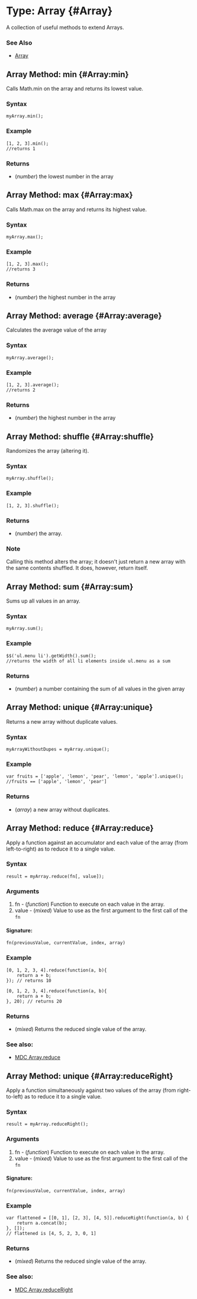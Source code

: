 Type: Array {#Array}
======================

A collection of useful methods to extend Arrays.

### See Also

* [Array][]


Array Method: min {#Array:min}
-------------------------------------

Calls Math.min on the array and returns its lowest value.

### Syntax

	myArray.min();

### Example

	[1, 2, 3].min();
	//returns 1

### Returns

* (*number*) the lowest number in the array


Array Method: max {#Array:max}
-------------------------------------

Calls Math.max on the array and returns its highest value.

### Syntax

	myArray.max();

### Example

	[1, 2, 3].max();
	//returns 3

### Returns

* (*number*) the highest number in the array

Array Method: average {#Array:average}
-------------------------------------

Calculates the average value of the array

### Syntax

	myArray.average();

### Example

	[1, 2, 3].average();
	//returns 2

### Returns

* (*number*) the highest number in the array

Array Method: shuffle {#Array:shuffle}
-------------------------------------

Randomizes the array (altering it).

### Syntax

	myArray.shuffle();

### Example

	[1, 2, 3].shuffle();

### Returns

* (*number*) the array.

### Note

Calling this method alters the array; it doesn't just return a new array with the same contents shuffled. It does, however, return itself.

Array Method: sum {#Array:sum}
-------------------------------------

Sums up all values in an array.

### Syntax

	myArray.sum();

### Example

	$$('ul.menu li').getWidth().sum();
	//returns the width of all li elements inside ul.menu as a sum

### Returns

* (*number*) a number containing the sum of all values in the given array

Array Method: unique {#Array:unique}
-------------------------------------

Returns a new array without duplicate values.

### Syntax

	myArrayWithoutDupes = myArray.unique();

### Example

	var fruits = ['apple', 'lemon', 'pear', 'lemon', 'apple'].unique();
	//fruits == ['apple', 'lemon', 'pear']

### Returns

* (*array*) a new array without duplicates.

Array Method: reduce {#Array:reduce}
-------------------------------------

Apply a function against an accumulator and each value of the array (from left-to-right) as to reduce it to a single value.

### Syntax

	result = myArray.reduce(fn[, value]);

### Arguments
1. fn - (*function*) Function to execute on each value in the array.
2. value - (*mixed*) Value to use as the first argument to the first call of the `fn`

#### Signature:

	fn(previousValue, currentValue, index, array)


### Example

	[0, 1, 2, 3, 4].reduce(function(a, b){
		return a + b;
	}); // returns 10

	[0, 1, 2, 3, 4].reduce(function(a, b){
		return a + b;
	}, 20); // returns 20

### Returns

* (*mixed*) Returns the reduced single value of the array.

### See also:
- [MDC Array.reduce][]

Array Method: unique {#Array:reduceRight}
-------------------------------------

Apply a function simultaneously against two values of the array (from right-to-left) as to reduce it to a single value.

### Syntax

	result = myArray.reduceRight();

### Arguments
1. fn - (*function*) Function to execute on each value in the array.
2. value - (*mixed*) Value to use as the first argument to the first call of the `fn`

#### Signature:

	fn(previousValue, currentValue, index, array)


### Example

	var flattened = [[0, 1], [2, 3], [4, 5]].reduceRight(function(a, b) {
		return a.concat(b);
	}, []);
	// flattened is [4, 5, 2, 3, 0, 1]

### Returns

* (*mixed*) Returns the reduced single value of the array.

### See also:
- [MDC Array.reduceRight][]


[Array]: /core/Types/Array
[MDC Array.reduce]: https://developer.mozilla.org/En/Core_JavaScript_1.5_Reference/Global_Objects/Array/Reduce
[MDC Array.reduceRight]: https://developer.mozilla.org/En/Core_JavaScript_1.5_Reference/Global_Objects/Array/ReduceRight
